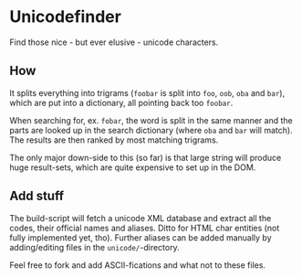Unicodefinder
=============

Find those nice - but ever elusive - unicode characters.

How
---

It splits everything into trigrams (`foobar` is split into `foo`, `oob`, `oba`
and `bar`), which are put into a dictionary, all pointing back too `foobar`.

When searching for, ex. `fobar`, the word is split in the same manner and the
parts are looked up in the search dictionary (where `oba` and `bar` will
match). The results are then ranked by most matching trigrams.

The only major down-side to this (so far) is that large string will produce
huge result-sets, which are quite expensive to set up in the DOM.

Add stuff
---------

The build-script will fetch a unicode XML database and extract all the codes,
their official names and aliases. Ditto for HTML char entities (not fully
implemented yet, tho). Further aliases can be added manually by adding/editing
files in the `unicode/`-directory.

Feel free to fork and add ASCII-fications and what not to these files.

